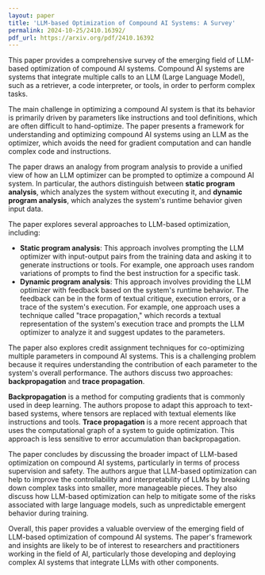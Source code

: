 ```yaml
---
layout: paper
title: 'LLM-based Optimization of Compound AI Systems: A Survey'
permalink: 2024-10-25/2410.16392/
pdf_url: https://arxiv.org/pdf/2410.16392
---
```


This paper provides a comprehensive survey of the emerging field of LLM-based optimization of compound AI systems. Compound AI systems are systems that integrate multiple calls to an LLM (Large Language Model), such as a retriever, a code interpreter, or tools, in order to perform complex tasks. 

The main challenge in optimizing a compound AI system is that its behavior is primarily driven by parameters like instructions and tool definitions, which are often difficult to hand-optimize. The paper presents a framework for understanding and optimizing compound AI systems using an LLM as the optimizer, which avoids the need for gradient computation and can handle complex code and instructions.

The paper draws an analogy from program analysis to provide a unified view of how an LLM optimizer can be prompted to optimize a compound AI system. In particular, the authors distinguish between **static program analysis**, which analyzes the system without executing it, and **dynamic program analysis**, which analyzes the system's runtime behavior given input data.

The paper explores several approaches to LLM-based optimization, including:

- **Static program analysis**: This approach involves prompting the LLM optimizer with input-output pairs from the training data and asking it to generate instructions or tools. For example, one approach uses random variations of prompts to find the best instruction for a specific task.
- **Dynamic program analysis**: This approach involves providing the LLM optimizer with feedback based on the system's runtime behavior. The feedback can be in the form of textual critique, execution errors, or a trace of the system's execution. For example, one approach uses a technique called "trace propagation," which records a textual representation of the system's execution trace and prompts the LLM optimizer to analyze it and suggest updates to the parameters.

The paper also explores credit assignment techniques for co-optimizing multiple parameters in compound AI systems. This is a challenging problem because it requires understanding the contribution of each parameter to the system's overall performance. The authors discuss two approaches: **backpropagation** and **trace propagation**.

**Backpropagation** is a method for computing gradients that is commonly used in deep learning. The authors propose to adapt this approach to text-based systems, where tensors are replaced with textual elements like instructions and tools. **Trace propagation** is a more recent approach that uses the computational graph of a system to guide optimization. This approach is less sensitive to error accumulation than backpropagation.

The paper concludes by discussing the broader impact of LLM-based optimization on compound AI systems, particularly in terms of process supervision and safety. The authors argue that LLM-based optimization can help to improve the controllability and interpretability of LLMs by breaking down complex tasks into smaller, more manageable pieces. They also discuss how LLM-based optimization can help to mitigate some of the risks associated with large language models, such as unpredictable emergent behavior during training.

Overall, this paper provides a valuable overview of the emerging field of LLM-based optimization of compound AI systems. The paper's framework and insights are likely to be of interest to researchers and practitioners working in the field of AI, particularly those developing and deploying complex AI systems that integrate LLMs with other components.
